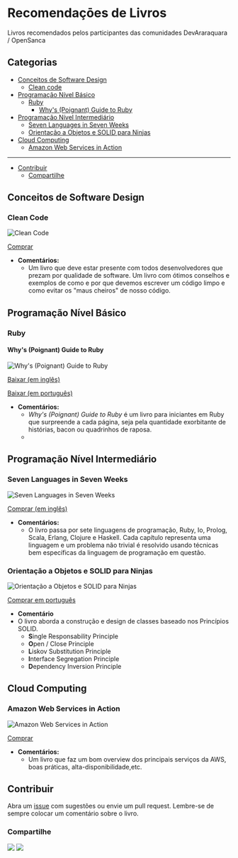 # Recomendaçōes de Livros

Livros recomendados pelos participantes das comunidades DevAraraquara / OpenSanca

## Categorias

- [Conceitos de Software Design](#conceitos-de-software-design)
  - [Clean code](#clean-code)
- [Programação Nível Básico](#programacao-nivel-basico)
  - [Ruby](#ruby-basico)
    - [Why's (Poignant) Guide to Ruby](#whys-poignant-guide-to-ruby)
- [Programação Nível Intermediário](#programacao-nivel-intermediario)
  - [Seven Languages in Seven Weeks](#seven-languages-in-seven-weeks)
  - [Orientação a Objetos e SOLID para Ninjas](#solid-para-ninjas)
- [Cloud Computing](#cloud-computing)
  - [Amazon Web Services in Action](#amazon-web-services-in-action)

---

- [Contribuir](#contribuir)
  - [Compartilhe](#compartilhe)

## Conceitos de Software Design

### <a name="clean-code" />Clean Code
![Clean Code](http://ecx.images-amazon.com/images/I/51oXyW8WQwL._SX387_BO1,204,203,200_.jpg)

[Comprar](http://www.amazon.com/Clean-Code-Handbook-Software-Craftsmanship-ebook/dp/B001GSTOAM/ref=mt_kindle?_encoding=UTF8&me=)
* **Comentários:**
    * Um livro que deve estar presente com todos desenvolvedores que prezam por qualidade de software. Um livro com ótimos conselhos e exemplos de como e por que devemos escrever um código limpo e como evitar os "maus cheiros" de nosso código.

## <a name="programacao-nivel-basico" />Programação Nível Básico

### <a name="ruby-basico" />Ruby

#### <a name="whys-poignant-guide-to-ruby" />Why's (Poignant) Guide to Ruby

![Why's (Poignant) Guide to Ruby](http://poignant.guide/images/2007-cover-shut.jpg)

[Baixar (em inglês)](http://poignant.guide/)

[Baixar (em português)](http://why.carlosbrando.com/)
* **Comentários:**
  * _Why's (Poignant) Guide to Ruby_ é um livro para iniciantes em Ruby que surpreende a cada página, seja pela quantidade exorbitante de histórias, bacon ou quadrinhos de raposa.
  *

## <a name="programacao-nivel-intermediario"/>Programação Nível Intermediário

### <a name="seven-languages-in-seven-weeks"/>Seven Languages in Seven Weeks

![Seven Languages in Seven Weeks](http://www.ybrikman.com/assets/img/blog/seven-languages/book-cover.jpg)

[Comprar (em inglês)](https://pragprog.com/book/btlang/seven-languages-in-seven-weeks)
* **Comentários:**
  * O livro passa por sete linguagens de programação, Ruby, Io, Prolog, Scala, Erlang, Clojure e Haskell. Cada capítulo representa uma linguagem e um problema não trivial é resolvido usando técnicas bem específicas da linguagem de programação em questão.

### <a name="solid-para-ninjas"/>Orientação a Objetos e SOLID para Ninjas

![Orientação a Objetos e SOLID para Ninjas](https://cdn.shopify.com/s/files/1/0155/7645/products/oo-solid-sumario-featured_large.png?v=1430310678)

[Comprar em português](https://www.casadocodigo.com.br/products/livro-oo-solid)

* **Comentário**
* O livro aborda a construção e design de classes baseado nos Princípios SOLID.
	* **S**ingle Responsability Principle 
	* **O**pen / Close Principle 
	* **L**iskov Substitution Principle
	* **I**nterface Segregation Principle 
	* **D**ependency Inversion Principle

## Cloud Computing

### Amazon Web Services in Action
![Amazon Web Services in Action](http://ecx.images-amazon.com/images/I/51imZSASpPL._SX397_BO1,204,203,200_.jpg)

[Comprar](http://www.amazon.com/Amazon-Services-Action-Andreas-Wittig/dp/1617292885/ref=sr_1_1?s=books&ie=UTF8&qid=1456315137&sr=1-1&keywords=AWS+in+Action)
* **Comentários:**
    * Um livro que faz um bom overview dos principais serviços da AWS, boas práticas, alta-disponibilidade,etc.


## Contribuir
Abra um [issue](https://github.com/opensanca/recommended_books/issues/new) com sugestões ou envie um pull request. Lembre-se de sempre colocar um comentário sobre o livro.

### Compartilhe

<a href="https://www.facebook.com/sharer/sharer.php?u=https%3A%2F%2Fgithub.com%2Fopensanca%2Frecommended_books&t=Livros%20Recomendados" title="Share on Facebook" target="_blank"><img src="http://simplesharingbuttons.com/images/flat_web_icon_set/color/Facebook.png"></a> <a href="https://twitter.com/intent/tweet?source=https%3A%2F%2Fgithub.com%2Fopensanca%2Frecommended_books&text=Livros%20Recomendados:%20https%3A%2F%2Fgithub.com%2Fopensanca%2Frecommended_books" target="_blank" title="Tweet"><img src="http://simplesharingbuttons.com/images/flat_web_icon_set/color/Twitter.png"></a>
